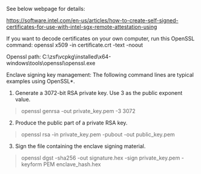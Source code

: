 See below webpage for details:

https://software.intel.com/en-us/articles/how-to-create-self-signed-certificates-for-use-with-intel-sgx-remote-attestation-using

If you want to decode certificates on your own computer, run this OpenSSL command:
openssl x509 -in certificate.crt -text -noout

Openssl path: C:\zsf\vcpkg\installed\x64-windows\tools\openssl\openssl.exe

Enclave signing key management:
The following command lines are typical examples using OpenSSL*.

1. Generate a 3072-bit RSA private key. Use 3 as the public exponent value.
> openssl genrsa -out private_key.pem -3 3072

2. Produce the public part of a private RSA key.
> openssl rsa -in private_key.pem -pubout -out public_key.pem

3. Sign the file containing the enclave signing material.
> openssl dgst -sha256 -out signature.hex -sign private_key.pem -keyform PEM enclave_hash.hex 